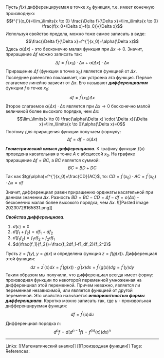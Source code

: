 Пусть $f(x)$ дифференцируемая в точке $x_0$ функция, т.е. имеет конечную производную:
$$f^{'}(x_0)=\lim_\limits{x \to 0} \frac{\Delta f}{\Delta x}=\lim_\limits{x \to 0} \frac{f(x_0+\Delta x)-f(x_0)}{\Delta x}$$
Используя свойство предела, можно тоже самое записать в виде:
$$\frac{\Delta f}{\Delta x}=f^{'}(x_0)+\alpha(\Delta x)$$
Здесь $\alpha(\Delta x)$ - это бесконечно малая функция при $\Delta x \to 0$. Значит, приращение $\Delta f$ можно записать так:
$$\Delta f = f^{'}(x_0) \cdot \Delta x + \alpha(\Delta x) \cdot \Delta x$$
Приращение $\Delta f$ (функции в точке $x_0$) является функцией от $\Delta x$. Последнее равенство показывает, как устроена эта функция. Первое слагаемое линейно зависит от $\Delta x$. Его называют ***дифференциалом*** функции $f$ в точке $x_0$:
$$df=f^{'}(x_0) \Delta x$$
Второе слагаемое $\alpha(\Delta x) \cdot \Delta x$ является при $\Delta x \to 0$ бесконечно малой величиной более высокого порядке, чем $\Delta x$:
$$\lim_\limits{x \to 0} \frac{\alpha(\Delta x) \cdot \Delta x}{\Delta x}=\lim_\limits{x \to 0}\alpha(\Delta x)=0$$
Поэтому для приращения функции получаем формулу:
$$\Delta f = df + o(\Delta x)$$

***Геометрический смысл дифференциала***. 
К графику функции $f(x)$ проведена касательная в точке $A$ с абсциссой $x_0$. На графике приращение $\Delta f=BC$, а $BC$ является суммой:
$$BC=BD+DC$$
Так как $tg(\alpha)=f^{'}(x_0)=\frac{CD}{AC}$, то:
$CD=f^{'}(x_0) \cdot AC=f^{'}(x_0) \cdot \Delta x=df$

Значит, дифференциал равен приращению ординаты касательной при данном значении $\Delta x$. Разность $BD=BC-CD=\Delta f - df=o(\Delta x)$ - бесконечно малая более высокого порядка, чем $\Delta x$. 
![[Pasted image 20230728165831.png]]

***Свойства дифференциала***. 
1. $d(c)=0$
2. $d(f_1+f_2)=df_1 + df_2$
3. $d(f_1f_2)=f_1df_2+f_2df_1$
4. $d(\frac{f_1}{f_2})=\frac{f_2df_1-f1_df_2}{f_2^2}$

Пусть $z=f(y), y=g(x)$ и определена функция $z=f(g(x))$. Дифференциал этой функции:
$$dz=z^{'}(x)dx=f^{'}(g(x)) \cdot g^{'}(x)dx=f^{'}(g(x))dg=f^{'}(y)dy$$
Таким образом мы получили, что дифференциал всегда имеет форму: производная функции по некоторой переменной умноженная на дифференциал этой переменной. Причем неважно, является ли переменная независимой, или является функцией от другой переменной. Это свойство называется ***инвариантностью формы дифференциала***. Коротко можно записать так, где $u$ - произвольная дифференцируемая функция:
$$df=f^{'}(u)du$$

Дифференциал порядка $n$:
$$d^nf=d(d^{n-1}f)=f^{(n)}(x)(dx)^n$$

___
Links: [[Математический анализ]] [[Производная функции]]
Tags: 
References: 